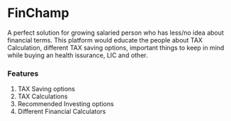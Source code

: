 # FinChamp

A perfect solution for growing salaried person who has less/no idea about financial terms. This platform would educate the people about TAX Calculation, different TAX saving options, important things to keep in mind while buying an health issurance, LIC and other. 

### Features

1. TAX Saving options
2. TAX Calculations
3. Recommended Investing options
4. Different Financial Calculators 
